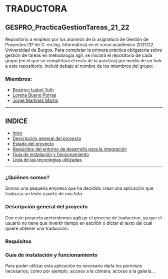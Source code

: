 
TRADUCTORA
===========


## GESPRO_PracticaGestionTareas_21_22
Repositorio a emplear por los alumnos de la asignatura de Gestión de Proyectos (3º de G. en Ing. Informática) en el curso académico 2021/22. Universidad de Burgos.  Para completar la primera práctica obligatoria sobre gestión de tareas en metodología ágil, se iniciará el repositorio de cada grupo (en el que se completará el resto de la práctica) por medio de un fork a este repositiorio.  Incluid debajo el nombre de los miembros del grupo:

### Miembros:
- [Beatrice Izabel Toth](#)
- [Lorena Bueno Porras](#)
- [Jorge Martinez Martin](#)
----

## INDICE
- [Intro](#quiénes-somos)
- [Descripción general del proyecto](#descripción-general-del-proyecto)
- [Estado del proyecto](#estado)
- [Requisitos del entorno de desarrollo para la integración](#requisitos-del-entorno-de-desarrollo)
- [Guía de instalación y funcionamiento](#guía-de-instalación-y-funcionamiento)
- [Lista de las tecnologías utilizadas](#lista-de-las-tecnologías-utilizadas)

----



### ¿Quiénes somos?

Somos una pequeña empresa que ha decidido crear una aplicación que traduzca un texto a partir de una foto. 

### Descripción general del proyecto
Con este proyecto pretendemos agilizar el proceso de traduccion, ya que el usuario no tiene que invertir tiempo en escribir o dictar el texto del cual quiere obtener una traducción.


### Requisitos

### Guía de instalación y funcionamiento
Para poder utilizar esta aplicación es necesario darla los permisos necesarios, como por ejemplo, acceso a la cámara, acceso a la galería...






